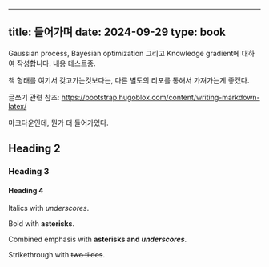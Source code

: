 
---
title: 들어가며
date: 2024-09-29
type: book
---

Gaussian process, Bayesian optimization 그리고 Knowledge gradient에 대하여 작성합니다. 내용 테스트중.

책 형태를 여기서 갖고가는것보다는, 다른 별도의 리포를 통해서 가져가는게 좋겠다.


글쓰기 관련 참조: https://bootstrap.hugoblox.com/content/writing-markdown-latex/ 

마크다운인데, 뭔가 더 들어가있다.


## Heading 2
### Heading 3
#### Heading 4

Italics with _underscores_.

Bold with **asterisks**.

Combined emphasis with **asterisks and _underscores_**.

Strikethrough with ~~two tildes~~.
